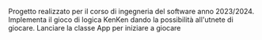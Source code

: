 Progetto realizzato per il corso di ingegneria del software anno 2023/2024. Implementa il gioco di logica KenKen dando la possibilità all'utnete di giocare.
Lanciare la classe App per iniziare a giocare
